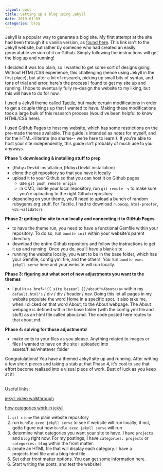 ```yaml
---
layout: post
title: Setting up a blog using Jekyll
date: 2019-01-09
categories: blog
---
```



Jekyll is a popular way to generate a blog site. My first attempt at the site had been through it's vanilla version, as [found here](https://github.com/barryclark/jekyll-now). This link isn't to the Jekyll website, but rather by someone who had created an easily generatable version of it on Github. Simply following the instructions will get the blog up and running!

I decided it was too plain, so I wanted to get some sort of designs going. Without HTML/CSS experience, this challenging (hence using Jekyll in the first place), but after a lot of research, picking up small  bits of syntax, and tons of trial and error, here's the process I found to get my site up and running. I hope to eventually fully re-design the website to my liking, but this will have to do for now.

I used a Jekyll theme called [Tactile](https://github.com/pages-themes/tactile), but made certain modifications in order to get a couple things up that I wanted to have. Making these modifications took a large bulk of this research process (would've been helpful to know HTML/CSS here).

I used GitHub Pages to host my website, which has some restrictions on the pre-made themes available. This guide is intended as notes for myself, and for the HTML-illiterate (no shame-- we're here to learn!). If you're able to host your site independently, this guide isn't probably of much use to you anyways.

**Phase 1: downloading & installing stuff to prep**
  - [Ruby+Devkit installation](Ruby+Devkit installation)
  - clone the git repository so that you have it locally
  - upload it to your Github so that you can host it on Github pages
    - use `git push remote origin`
    - in CMD, inside your local repository, run `git remote -v` to make sure you're uploading to the right Github repository
  - depending on your theme, you'll need to upload a bunch of random rubygems.org stuff. For Tactile, I had to download `rubocop`, `html-proofer`, `w3c-validators`

**Phase 2: getting the site to run locally and connecting it to GitHub Pages**
  - to have the theme run, you need to have a functional Gemfile within your repository. To do so, run `bundle init` within your website's parent directory
  - download the entire Github repository and follow the instructions to get it up and running. Once you do, you'll have a blank site
  - running the website locally, you want to be in the base folder, which has your Gemfile, config.yml file, and the others. You run `bundle exec jekyll serve` here and your website will run locally.


**Phase 3: figuring out what sort of new adjustments you want to the themes**
- I put in `<a href="{{ site.baseurl }}/about">About</a>` within my `default.html's` <body> / div / div / header / nav. Doing this let all pages in my website populate the word Home in a specific spot. It also take me, when I clicked on that word About, to the About webpage. The About webpage is defined within the base folder (with the config.yml file and stuff) as an html file called about.md. The code posted here routes to that about.md.


**Phase 4: solving for those adjustments!**
- make edits to your files as you please. Anything related to images or files I wanted to have on the site I uploaded into assets/files/whatever_folder

Congratulations! You have a themed Jekyll site up and running. After writing a few short pieces and taking a stab at that Phase 4, it's cool to see that effort  become realized into a visual piece of work. Best of luck as you keep at it!

<br/>
Useful links:

[jekyll video walkthrough](https://jekyllrb.com/tutorials/video-walkthroughs/)

[how categories work in jekyll](https://blog.webjeda.com/jekyll-categories/)


1. `git clone` the plain website repository
2. run `bundle exec jekyll serve` to see if website will run locally; if not, gotta figure out how `bundle exec jekyll serve` will run
3. determine what categories you want your site to have. I have `projects` and `blog` right now. For my postings, I have `categories: projects` or `categories: blog` within the front matter.
4. create an HTML file that will display each category. I have a projects.html file and a blog.html file
5. Set other front matter options. [You can get some information here.](https://jekyllrb.com/docs/step-by-step/03-front-matter/)
6. Start writing the posts, and test the website!
